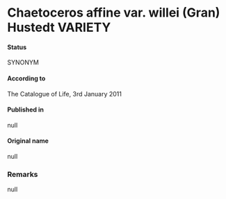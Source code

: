 Chaetoceros affine var. willei (Gran) Hustedt VARIETY
=======

#### Status
SYNONYM

#### According to
The Catalogue of Life, 3rd January 2011

#### Published in
null

#### Original name
null

### Remarks
null